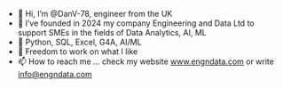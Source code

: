 - 👋 Hi, I’m @DanV-78, engineer from the UK 
- 👀 I’ve founded in 2024 my company Engineering and Data Ltd to support SMEs in the fields of Data Analytics, AI, ML 
- 🌱 Python, SQL, Excel, G4A, AI/ML
- 💞️ Freedom to work on what I like
- 📫 How to reach me ... check my website www.engndata.com or write info@engndata.com

<!---
DanV-78/DanV-78 is a ✨ special ✨ repository because its `README.md` (this file) appears on your GitHub profile.
You can click the Preview link to take a look at your changes.
--->
